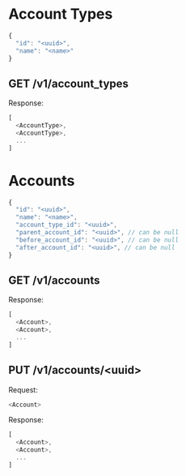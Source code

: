 # Account Types

```js
{
  "id": "<uuid>",
  "name": "<name>"
}
```

## GET /v1/account_types

Response:

```js
[
  <AccountType>,
  <AccountType>,
  ...
]
```

# Accounts

```js
{
  "id": "<uuid>",
  "name": "<name>",
  "account_type_id": "<uuid>",
  "parent_account_id": "<uuid>", // can be null
  "before_account_id": "<uuid>", // can be null
  "after_account_id": "<uuid>", // can be null
}
```

## GET /v1/accounts

Response:

```js
[
  <Account>,
  <Account>,
  ...
]
```

## PUT /v1/accounts/\<uuid\>

Request:

```js
<Account>
```

Response:

```js
[
  <Account>,
  <Account>,
  ...
]
```
